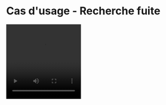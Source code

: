 # Cas d'usage - Recherche fuite

<div class="flex flex-col items-center text-center w-full">
<video width="200" height="200"  controls>
  <source src="/images/recherche-fuite.mov" type="video/mp4">
  Your browser does not support the video tag.
</video>
</div>